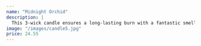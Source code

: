 ```yaml
---
name: "Midnight Orchid"
description: |
  This 3-wick candle ensures a long-lasting burn with a fantastic smell that fills a room. Moonlit orchid petals, luminous sandalwood, sugar crystals with essential oils all make for an ethereal getaway in the comfort of your home.
image: "/images/candle5.jpg"
price: 24.55
---
```

